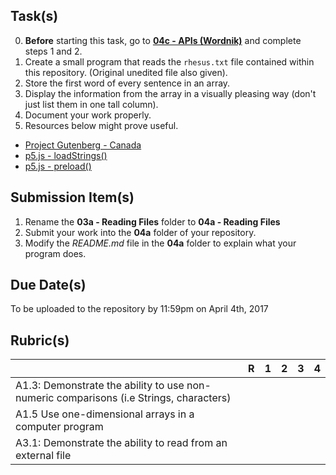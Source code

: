 Task(s)
-------
0. **Before** starting this task, go to **[04c - APIs (Wordnik)]()** and complete steps 1 and 2.
1. Create a small program that reads the ```rhesus.txt``` file contained within this repository. (Original unedited file also given).
2. Store the first word of every sentence in an array.
3. Display the information from the array in a visually pleasing way (don't just list them in one tall column).
3. Document your work properly.
4. Resources below might prove useful.
  * [Project Gutenberg - Canada](http://www.gutenberg.ca/#catalogueA)
  * [p5.js - loadStrings()](https://p5js.org/reference)
  * [p5.js - preload()](https://p5js.org/reference)

Submission Item(s)
------------------
1. Rename the **03a - Reading Files** folder to **04a - Reading Files**
2. Submit your work into the **04a** folder of your repository.
3. Modify the _README.md_ file in the **04a** folder to explain what your program does.

Due Date(s)
-------------
To be uploaded to the repository by 11:59pm on April 4th, 2017

Rubric(s)
---------
|                                          | R    | 1    | 2    | 3    | 4    |
| ---------------------------------------- | ---- | ---- | ---- | ---- | ---- |
| A1.3: Demonstrate the ability to use non-numeric comparisons (i.e Strings, characters)                                   |      |      |      |      |      |
| A1.5 Use one-dimensional arrays in a computer program                                   |      |      |      |      |      |
| A3.1: Demonstrate the ability to read from an external file                                   |      |      |      |      |      |